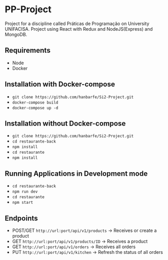 # PP-Project
Project for a discipline called Práticas de Programação on University UNIFACISA. Project using React with Redux and NodeJS(Express) and MongoDB.

## Requirements

* Node
* Docker

## Installation with Docker-compose

* `git clone https://github.com/hanbarfe/Si2-Project.git`
* `docker-compose build`
* `docker-compose up -d`

## Installation without Docker-compose

* `git clone https://github.com/hanbarfe/Si2-Project.git`
* `cd restaurante-back`
* `npm install`
* `cd restaurante`
* `npm install`

## Running Applications in Development mode

* `cd restaurante-back`
* `npm run dev`
* `cd restaurante`
* `npm start`

## Endpoints

* POST/GET `http://url:port/api/v1/products` -> Receives or create a product
* GET `http://url:port/api/v1/products/ID` -> Receives a product
* GET `http://url:port/api/v1/orders`   -> Receives all orders
* PUT `http://url:port/api/v1/kitchen`  -> Refresh the status of all orders
